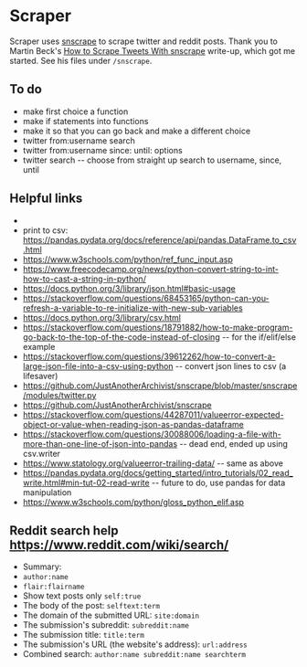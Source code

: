 # Scraper

Scraper uses [snscrape](https://github.com/JustAnotherArchivist/snscrape) to scrape twitter and reddit posts. Thank you to Martin Beck's [How to Scrape Tweets With snscrape](https://betterprogramming.pub/how-to-scrape-tweets-with-snscrape-90124ed006af) write-up, which got me started. See his files under `/snscrape`.

## To do
* make first choice a function
* make if statements into functions
* make it so that you can go back and make a different choice
* twitter from:username search
* twitter from:username since: until: options
* twitter search -- choose from straight up search to username, since, until

## Helpful links
* 
* print to csv: https://pandas.pydata.org/docs/reference/api/pandas.DataFrame.to_csv.html
* https://www.w3schools.com/python/ref_func_input.asp
* https://www.freecodecamp.org/news/python-convert-string-to-int-how-to-cast-a-string-in-python/
* https://docs.python.org/3/library/json.html#basic-usage
* https://stackoverflow.com/questions/68453165/python-can-you-refresh-a-variable-to-re-initialize-with-new-sub-variables
* https://docs.python.org/3/library/csv.html
* https://stackoverflow.com/questions/18791882/how-to-make-program-go-back-to-the-top-of-the-code-instead-of-closing -- for the if/elif/else example
* https://stackoverflow.com/questions/39612262/how-to-convert-a-large-json-file-into-a-csv-using-python -- convert json lines to csv (a lifesaver)
* https://github.com/JustAnotherArchivist/snscrape/blob/master/snscrape/modules/twitter.py
* https://github.com/JustAnotherArchivist/snscrape
* https://stackoverflow.com/questions/44287011/valueerror-expected-object-or-value-when-reading-json-as-pandas-dataframe
* https://stackoverflow.com/questions/30088006/loading-a-file-with-more-than-one-line-of-json-into-pandas -- dead end, ended up using csv.writer
* https://www.statology.org/valueerror-trailing-data/ -- same as above
* https://pandas.pydata.org/docs/getting_started/intro_tutorials/02_read_write.html#min-tut-02-read-write -- future to do, use pandas for data manipulation
* https://www.w3schools.com/python/gloss_python_elif.asp

## Reddit search help https://www.reddit.com/wiki/search/
* Summary:
* `author:name`
* `flair:flairname`
* Show text posts only `self:true`
* The body of the post: `selftext:term`
* The domain of the submitted URL: `site:domain`
* The submission's subreddit: `subreddit:name`
* The submission title: `title:term`
* The submission's URL (the website's address): `url:address`
* Combined search: `author:name subreddit:name searchterm`